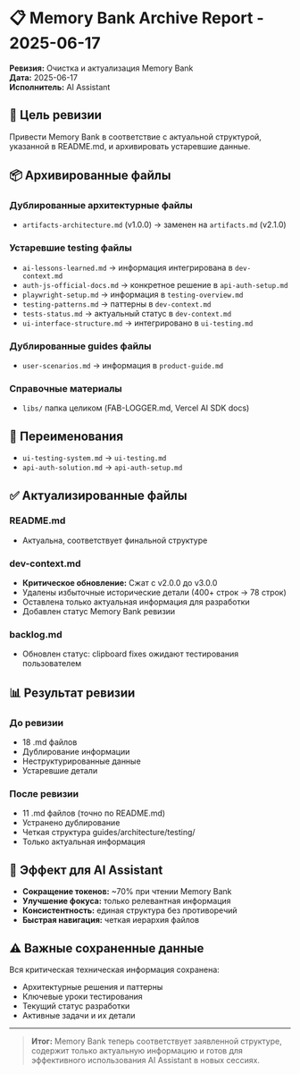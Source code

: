 # 📋 Memory Bank Archive Report - 2025-06-17

**Ревизия:** Очистка и актуализация Memory Bank  
**Дата:** 2025-06-17  
**Исполнитель:** AI Assistant  

## 🎯 Цель ревизии
Привести Memory Bank в соответствие с актуальной структурой, указанной в README.md, и архивировать устаревшие данные.

## 📦 Архивированные файлы

### Дублированные архитектурные файлы
- `artifacts-architecture.md` (v1.0.0) → заменен на `artifacts.md` (v2.1.0)

### Устаревшие testing файлы
- `ai-lessons-learned.md` → информация интегрирована в `dev-context.md`
- `auth-js-official-docs.md` → конкретное решение в `api-auth-setup.md`
- `playwright-setup.md` → информация в `testing-overview.md`
- `testing-patterns.md` → паттерны в `dev-context.md`
- `tests-status.md` → актуальный статус в `dev-context.md`
- `ui-interface-structure.md` → интегрировано в `ui-testing.md`

### Дублированные guides файлы
- `user-scenarios.md` → информация в `product-guide.md`

### Справочные материалы
- `libs/` папка целиком (FAB-LOGGER.md, Vercel AI SDK docs)

## 🔄 Переименования
- `ui-testing-system.md` → `ui-testing.md`
- `api-auth-solution.md` → `api-auth-setup.md`

## ✅ Актуализированные файлы

### README.md
- Актуальна, соответствует финальной структуре

### dev-context.md  
- **Критическое обновление:** Сжат с v2.0.0 до v3.0.0
- Удалены избыточные исторические детали (400+ строк → 78 строк)
- Оставлена только актуальная информация для разработки
- Добавлен статус Memory Bank ревизии

### backlog.md
- Обновлен статус: clipboard fixes ожидают тестирования пользователем

## 📊 Результат ревизии

### До ревизии
- 18 .md файлов
- Дублирование информации
- Неструктурированные данные
- Устаревшие детали

### После ревизии  
- 11 .md файлов (точно по README.md)
- Устранено дублирование
- Четкая структура guides/architecture/testing/
- Только актуальная информация

## 🎯 Эффект для AI Assistant
- **Сокращение токенов:** ~70% при чтении Memory Bank
- **Улучшение фокуса:** только релевантная информация
- **Консистентность:** единая структура без противоречий
- **Быстрая навигация:** четкая иерархия файлов

## ⚠️ Важные сохраненные данные
Вся критическая техническая информация сохранена:
- Архитектурные решения и паттерны
- Ключевые уроки тестирования  
- Текущий статус разработки
- Активные задачи и их детали

---

> **Итог:** Memory Bank теперь соответствует заявленной структуре, содержит только актуальную информацию и готов для эффективного использования AI Assistant в новых сессиях.